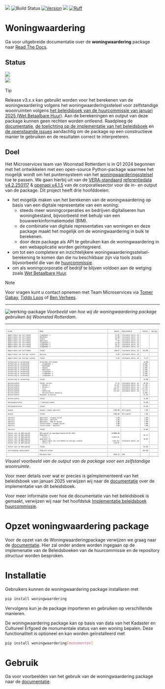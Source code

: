 ![](https://img.shields.io/pypi/pyversions/woningwaardering)
![Build Status](https://github.com/woonstadrotterdam/woningwaardering/actions/workflows/cicd.yml/badge.svg)
[![Version](https://img.shields.io/pypi/v/woningwaardering)](https://pypi.org/project/woningwaardering/)
![](https://img.shields.io/github/license/woonstadrotterdam/woningwaardering)
[![Ruff](https://img.shields.io/endpoint?url=https://raw.githubusercontent.com/astral-sh/ruff/main/assets/badge/v2.json)](https://github.com/astral-sh/ruff)

# Woningwaardering

Ga voor uitgebreide documentatie over de **woningwaardering** package naar [Read The Docs](https://woningwaardering.readthedocs.io/nl/latest/).

## Status

![](https://progress-bar.xyz/100/?title=zelfstandige_woonruimten_jan_2025&width=120)  
![](https://progress-bar.xyz/100/?title=onzelfstandige_woonruimten_jan_2025&width=108)

<!--tip-start-->

> [!TIP]
> Release v3.x.x kan gebruikt worden voor het berekenen van de woningwaardering volgens het woningwaarderingsstelsel voor zelfstandige woonruimten volgens [het beleidsboek van de huurcommissie van januari 2025 (Wet Betaalbare Huur)](https://www.huurcommissie.nl/huurcommissie-helpt/beleidsboeken_html). Aan de berekeningen en output van deze package kunnen geen rechten worden ontleend. Raadpleeg de [documentatie](https://woningwaardering.readthedocs.io/nl/latest/), [de toelichting op de implementatie van het beleidsboek](https://woningwaardering.readthedocs.io/nl/latest/implementatietoelichting-beleidsboeken/zelfstandige_woonruimten.html) en [de openstaande issues](https://github.com/woonstadrotterdam/woningwaardering/issues) aandachtig om de package op een constructieve manier te gebruiken en de resultaten correct te interpreteren.

<!--tip-end-->

## Doel

<!--overzicht-start-->

Het Microservices team van Woonstad Rotterdam is in Q1 2024 begonnen met het ontwikkelen met een open-source Python-package waarmee het mogelijk wordt om het puntensysteem van het [woningwaarderingsstelsel](https://aedes.nl/huurbeleid-en-betaalbaarheid/woningwaarderingsstelsel-wws) toe te passen. We gaan hierbij uit van de [VERA-standaard](https://www.coraveraonline.nl/index.php/VERA-standaard) [referentiedata v4.2.250117](https://github.com/Aedes-datastandaarden/vera-referentiedata) & [openapi v4.1.5](https://github.com/Aedes-datastandaarden/vera-openapi) van de corporatiesector voor de in- en output van de package. Dit project heeft drie hoofddoelen:

- het mogelijk maken van het berekenen van de woningwaardering op basis van een digitale representatie van een woning:
  - steeds meer woningcorperaties en bedrijven digitaliseren hun woningbestand, bijvoorbeeld met behulp van een bouwwerkinformatiemodel (BIM).
  - de combinatie van digitale representaties van woningen en deze package maakt het mogelijk om de woningwaardering in bulk te berekenen.
  - door deze package als API te gebruiken kan de woningwaardering in een webapplicatie worden geïntegreerd.
- om tot een completere en inzichtelijkere woningwaarderingsstelsel-berekening te komen dan die nu beschikbaar zijn via tools zoals bijvoorbeeld die van de [huurcommissie](https://www.huurcommissie.nl/huurders/sociale-huurwoning/maximale-huurprijs-berekenen).
- om als woningcorporatie of bedrijf te blijven voldoen aan de wetging zoals [Wet Betaalbare Huur](https://www.volkshuisvestingnederland.nl/onderwerpen/wet-betaalbare-huur).

> [!NOTE]
> Voor vragen kunt u contact opnemen met Team Microservices via [Tomer Gabay](mailto:tomer.gabay@woonstadrotterdam.nl), [Tiddo Loos](mailto:tiddo.loos@woonstadrotterdam.nl) of [Ben Verhees](mailto:ben.verhees@woonstadrotterdam.nl).

---

![werking-package](https://raw.githubusercontent.com/woonstadrotterdam/woningwaardering/main/docs/afbeeldingen/diagram.png)
_Voorbeeld van hoe wij de woningwaardering package gebruiken bij Woonstad Rotterdam_.

---

![voorbeeld-output](https://raw.githubusercontent.com/woonstadrotterdam/woningwaardering/main/docs/afbeeldingen/voorbeeld_output.jpg)
_Visueel voorbeeld van de output van de package voor een zelfstandige woonruimte._

<!--overzicht-end-->

Voor meer details over wat er precies is geïmplementeerd van het beleidsboek van januari 2025 verwijzen wij naar de [documentatie](https://woningwaardering.readthedocs.io/nl/latest/implementatietoelichtingen.html) over de implementatie van dit beleidsboek.

Voor meer informatie over hoe de documentatie van het beleidsboek is gemaakt, verwijzen wij naar het hoofdstuk [Implementatie beleidsboek huurcommissie](https://woningwaardering.readthedocs.io/nl/latest/opzet_woningwaardering.html#implementatie-beleidsboek-huurcommissie).

# Opzet woningwaardering package

Voor de opzet van de Woningwaarderingpackage verwijzen we graag naar de [documentatie](https://woningwaardering.readthedocs.io/nl/latest/opzet_woningwaardering.html). Hier zal onder andere worden ingegaan op de implemenatie van de Beleidsboeken van de huurcommissie en de repository structuur worden besproken.

<!--installatie-start-->

# Installatie

Gebruikers kunnen de woningwaardering package installaren met

```bash
pip install woningwaardering
```

Vervolgens kun je de package importeren en gebruiken op verschillende manieren.

De woningwaardering package kan op basis van data van het Kadaster en Cultureel Erfgoed de monumentale status van een woning bepalen. Deze functionaliteit is optioneel en kan worden geïnstalleerd met

```bash
pip install woningwaardering[monumenten]
```

<!--installatie-end-->

# Gebruik

Ga voor voorbeelden van het gebruik van de woningwaardering package naar de [documentatie](https://woningwaardering.readthedocs.io/nl/latest/gebruik.html#voorbeeld-per-stelselgroep).
